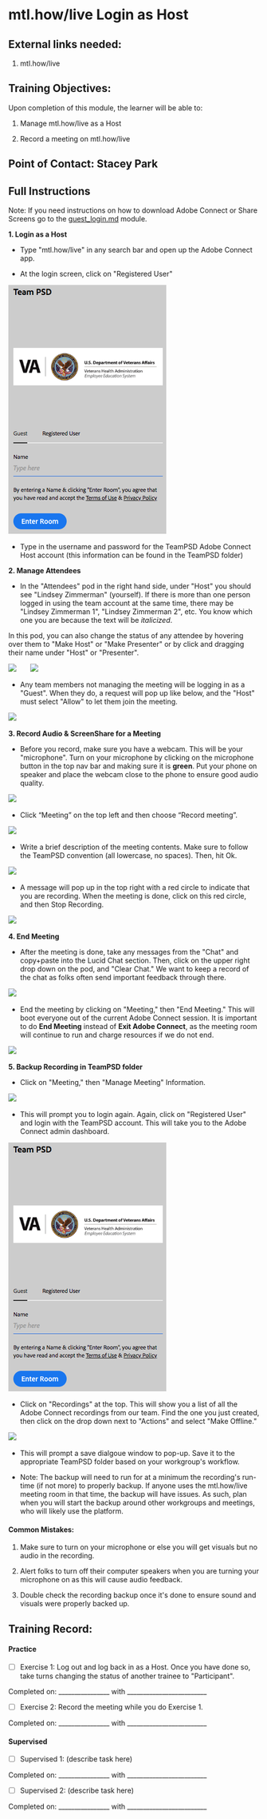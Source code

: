# mtl.how/live Login as Host

## External links needed:

1. mtl.how/live



## Training Objectives:

Upon completion of this module, the learner will be able to:



1. Manage mtl.how/live as a Host

2. Record a meeting on mtl.how/live 



## Point of Contact: Stacey Park



## Full Instructions

Note: If you need instructions on how to download Adobe Connect or Share Screens go to the [guest_login.md](https://github.com/lzim/teampsd/blob/master/resources/training_guides/mtl_how_live/guest_login.md) module.





**1. Login as a Host**

- Type "mtl.how/live" in any search bar and open up the Adobe Connect app.

- At the login screen, click on "Registered User"  

![](https://github.com/lzim/teampsd/blob/sop_training/resources/training_guides/mtl_how_live/login.png)  

- Type in the username and password for the TeamPSD Adobe Connect Host account (this information can be found in the TeamPSD folder)



**2. Manage Attendees**

- In the "Attendees" pod in the right hand side, under "Host" you should see "Lindsey Zimmerman" (yourself). If there is more than one person logged in using the team account at the same time, there may be "Lindsey Zimmerman 1", "Lindsey Zimmerman 2", etc. You know which one you are because the text will be *italicized*.  

In this pod, you can also change the status of any attendee by hovering over them to "Make Host" or "Make Presenter" or by click and dragging their name under "Host" or "Presenter".  

![](https://experts.missouristate.edu/download/attachments/9602455/image2013-2-20%2011-19-36.png?version=3&modificationDate=1416931960767&api=v2) &nbsp; &nbsp; &nbsp; ![](https://helpx.adobe.com/content/dam/help/en/adobe-connect/using/attendees/_jcr_content/main-pars/image_1/me_attendees_change_role.png)  

- Any team members not managing the meeting will be logging in as a "Guest". When they do, a request will pop up like below, and the "Host" must select "Allow" to let them join the meeting.  

![](https://helpx.adobe.com/content/dam/help/en/adobe-connect/using/sharing-content-meeting/_jcr_content/main-pars/image_1739292169/screen_share_notification_control.png)  



**3. Record Audio & ScreenShare for a Meeting**

- Before you record, make sure you have a webcam. This will be your "microphone". Turn on your microphone by clicking on the microphone button in the top nav bar and making sure it is **green**. Put your phone on speaker and place the webcam close to the phone to ensure good audio quality.  

![](https://computing.cua.edu/res/images/training/adobeconnect/microphonestudent/mic-001.jpg)

- Click “Meeting” on the top left and then choose “Record meeting”.  

![](https://sites.google.com/a/tc.columbia.edu/adobe-connect-help/_/rsrc/1472780474773/recording-a-meeting/Screen%20shot%202011-08-11%20at%201.24.20%20PM.png)

- Write a brief description of the meeting contents. Make sure to follow the TeamPSD convention (all lowercase, no spaces). Then, hit Ok.  

![](https://sites.google.com/a/tc.columbia.edu/adobe-connect-help/_/rsrc/1472780471332/recording-a-meeting/Screen%20shot%202011-08-11%20at%201.14.49%20PM.png?height=261&width=400)  

- A message will pop up in the top right with a red circle to indicate that you are recording. When the meeting is done, click on this red circle, and then Stop Recording.  

![](https://sites.google.com/a/tc.columbia.edu/adobe-connect-help/_/rsrc/1472780470820/recording-a-meeting/Screen%20shot%202011-08-11%20at%201.16.45%20PM.png?height=200&width=320)  



**4. End Meeting**

- After the meeting is done, take any messages from the "Chat" and copy+paste into the Lucid Chat section. Then, click on the upper right drop down on the pod, and "Clear Chat." We want to keep a record of the chat as folks often send important feedback through there.  

![](https://encrypted-tbn0.gstatic.com/images?q=tbn:ANd9GcTmz7KId2eBZk4uwp2bMgK1QsyNmO431SEY_2ObWLLDzuy5M5KDSA&s)

- End the meeting by clicking on "Meeting," then "End Meeting." This will boot everyone out of the current Adobe Connect session. It is important to do **End Meeting** instead of **Exit Adobe Connect**, as the meeting room will continue to run and charge resources if we do not end.  

![](https://ocio.osu.edu/sites/default/files/assets/Services/Connect/EndMeeting.jpg)



**5. Backup Recording in TeamPSD folder**

- Click on "Meeting," then "Manage Meeting" Information.  

![](https://usu.service-now.com/manage-meeting-infomation-link.png)

- This will prompt you to login again. Again, click on "Registered User" and login with the TeamPSD account. This will take you to the Adobe Connect admin dashboard.  

![](https://github.com/lzim/teampsd/blob/sop_training/resources/training_guides/mtl_how_live/login.png)  

- Click on "Recordings" at the top. This will show you a list of all the Adobe Connect recordings from our team. Find the one you just created, then click on the drop down next to "Actions" and select "Make Offline."  

![](https://support.automaticsync.com/hc/article_attachments/360001232463/Adobe_Connect_1.jpg)  

- This will prompt a save dialgoue window to pop-up. Save it to the appropriate TeamPSD folder based on your workgroup's workflow.

- Note: The backup will need to run for at a minimum the recording's run-time (if not more) to properly backup. If anyone uses the mtl.how/live meeting room in that time, the backup will have issues. As such, plan when you will start the backup around other workgroups and meetings, who will likely use the platform.



#### Common Mistakes:

1. Make sure to turn on your microphone or else you will get visuals but no audio in the recording.

2. Alert folks to turn off their computer speakers when you are turning your microphone on as this will cause audio feedback.

3. Double check the recording backup once it's done to ensure sound and visuals were properly backed up.



## Training Record:

#### Practice

- [ ] Exercise 1: Log out and log back in as a Host. Once you have done so, take turns changing the status of another trainee to "Participant". 



Completed on: ________________ with _________________________ 



- [ ] Exercise 2: Record the meeting while you do Exercise 1.     

Completed on: ________________ with _________________________  



#### Supervised 

- [ ] Supervised 1: (describe task here)        

Completed on: ________________ with _________________________  



- [ ] Supervised 2: (describe task here)        

Completed on: ________________ with _________________________  




